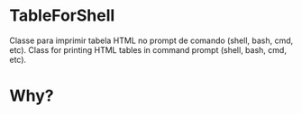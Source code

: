 TableForShell
=============

Classe para imprimir tabela HTML no prompt de comando (shell, bash, cmd, etc).
Class for printing HTML tables in command prompt (shell, bash, cmd, etc).

Why?
====

